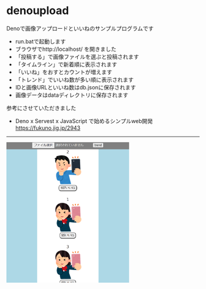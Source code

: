 # denoupload

Denoで画像アップロードといいねのサンプルプログラムです
* run.batで起動します
* ブラウザでhttp://localhost/ を開きました
* 「投稿する」で画像ファイルを選ぶと投稿されます
* 「タイムライン」で新着順に表示されます
* 「いいね」をおすとカウントが増えます
* 「トレンド」でいいね数が多い順に表示されます
* IDと画像URLといいね数はdb.jsonに保存されます
* 画像データはdataディレクトリに保存されます

参考にさせていただきました
* Deno x Servest x JavaScript で始めるシンプルweb開発　https://fukuno.jig.jp/2943
***
<img src="https://github.com/ninja03/denoupload/blob/main/ss4.png" width="320">
